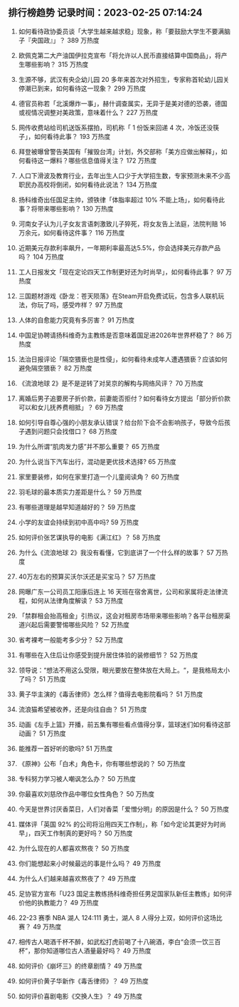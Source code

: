 
## 排行榜趋势 记录时间：2023-02-25 07:14:24
  
  1. 如何看待政协委员谈「大学生越来越求稳」现象，称「要鼓励大学生不要满脑子『央国政』」？ 389 万热度
    
  2. 欧佩克第二大产油国伊拉克宣布「将允许以人民币直接结算中国商品」，将产生哪些影响？ 315 万热度
    
  3. 生源不够，武汉有央企幼儿园 20 多年来首次对外招生，专家称首轮幼儿园关停潮已到来，如何看待这一现象？ 299 万热度
    
  4. 德官员称若「北溪爆炸一事」，赫什调查属实，无异于是美对德的恐袭，德国或视情况调整对美政策，意味着什么？ 227 万热度
    
  5. 网传收费站给司机送饭系摆拍，司机称「 1 份饭来回递 4 次，冷饭还没筷子」，如何看待此事？ 193 万热度
    
  6. 拜登被曝曾警告美国有「摧毁台湾」计划，外交部称「美方应做出解释」，如何看待这一爆料？哪些信息值得关注？ 172 万热度
    
  7. 人口下滑波及教育行业，去年出生人口少于大学招生数，专家预测未来不少高职民办高校将倒闭，如何看待此说法？ 134 万热度
    
  8. 扬科维奇出任国足主帅，颁铁律「体脂率超过 10% 不能上场」，如何看待此事？将带来哪些影响？ 130 万热度
    
  9. 河南女子认为儿子女友言语刺激致儿子猝死，将女友告上法庭，法院判赔 16 万余元，如何看待这件事？ 116 万热度
    
  10. 近期美元存款利率飙升，一年期利率最高达5.5%，你会选择美元存款产品吗？ 104 万热度
    
  11. 工人日报发文「现在定论四天工作制更好还为时尚早」，如何看待此事？ 97 万热度
    
  12. 三国题材游戏《卧龙：苍天陨落》在Steam开启免费试玩，包含多人联机玩法，你玩了吗，感受咋样？ 97 万热度
    
  13. 人体的自愈能力究竟有多厉害？ 91 万热度
    
  14. 中国足协聘请扬科维奇为主教练是否意味着国足进2026年世界杯稳了？ 86 万热度
    
  15. 法治日报评论「隔空猥亵也是性侵」，如何看待未成年人遭遇猥亵？应该如何避免隔空猥亵？ 82 万热度
    
  16. 《流浪地球 2》是不是逆转了对吴京的解构与网络风评？ 70 万热度
    
  17. 离婚后男子追要房子折价款，前妻能否拒付？如何看待女方提出「部分折价款可以和女儿抚养费相抵」？ 69 万热度
    
  18. 如何引导自尊心强的小朋友承认错误？给台阶下会不会影响孩子，导致今后孩子遇到问题只会找借口？ 68 万热度
    
  19. 为什么所谓“肌肉发力感”并不那么重要？ 65 万热度
    
  20. 为什么说当下汽车出行，混动是更优技术选择? 65 万热度
    
  21. 家里要装修，如何在家里打造一个儿童阅读角？ 60 万热度
    
  22. 羽毛球的最本质实力差距是什么？ 59 万热度
    
  23. 有哪些道理是越早知道越好的？ 59 万热度
    
  24. 小学的友谊会持续到初中高中吗? 59 万热度
    
  25. 如何评价张艺谋执导的电影《满江红》？ 58 万热度
    
  26. 为什么《流浪地球 2》我没有看懂，它到底讲了一个什么样的故事？ 57 万热度
    
  27. 40万左右的预算买沃尔沃还是买宝马？ 57 万热度
    
  28. 网曝广东一公司员工阳康后连上 16 天班在宿舍离世，公司和家属将走法律流程，如何从法律角度解读？ 53 万热度
    
  29. 「禁群租会抬高租金」引热议，这会对租房市场带来哪些影响？各平台租房渠道兴起后需要警惕哪些风险？ 52 万热度
    
  30. 省考裸考一般能考多少分？ 52 万热度
    
  31. 有哪些在入住后让你感受到提升居住体验的装修细节？ 52 万热度
    
  32. 领导说：“想法不用这么受限，眼光要放在整体放在大局上。“，是我格局太小了吗？ 51 万热度
    
  33. 黄子华主演的《毒舌律师》怎么样？值得去电影院看吗？ 51 万热度
    
  34. 流浪猫希望被收养，还是向往自由？ 51 万热度
    
  35. 动画《左手上篮》开播，前五集有哪些看点值得分享，篮球迷们如何看待这部动画？ 51 万热度
    
  36. 能推荐一首好听的歌吗? 51 万热度
    
  37. 《原神》公布「白术」角色卡，你有哪些想说的？ 50 万热度
    
  38. 专科努力学习被人嘲讽怎么办？ 50 万热度
    
  39. 你最喜欢刘慈欣作品中哪位女性角色？ 50 万热度
    
  40. 今天是世界讨厌香菜日，人们对香菜「爱憎分明」的原因是什么？ 50 万热度
    
  41. 媒体评「英国 92% 的公司将沿用四天工作制」，称「如今定论其更好为时尚早」，四天工作制真的更好吗？ 50 万热度
    
  42. 为什么现在的人都喜欢熬夜？ 50 万热度
    
  43. 你们能想起来小时候最远的事是什么吗？ 49 万热度
    
  44. 为什么人们越来越喜欢熬夜了？ 49 万热度
    
  45. 足协官方宣布「U23 国足主教练扬科维奇担任男足国家队新任主教练」如何评价他的执教能力？ 49 万热度
    
  46. 22-23 赛季 NBA 湖人 124:111 勇士，湖人 8 人得分上双，如何评价这场比赛？ 49 万热度
    
  47. 相传古人喝酒千杯不醉，如武松打虎前喝了十八碗酒，李白“会须一饮三百杯”，那你知道哪位古人酒量最好吗？ 49 万热度
    
  48. 如何评价《崩坏三》的终章剧情？ 49 万热度
    
  49. 如何评价黄子华新作《毒舌律师》？ 49 万热度
    
  50. 如何评价喜剧电影《交换人生》？ 49 万热度
    